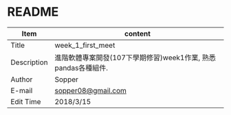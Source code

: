 # README
|Item       |content
|-----------|---
|Title      |week_1_first_meet
|Description|進階軟體專案開發(107下學期修習)week1作業, 熟悉pandas各種組件.
|Author     |Sopper
|E-mail     |sopper08@gmail.com
|Edit Time  |2018/3/15